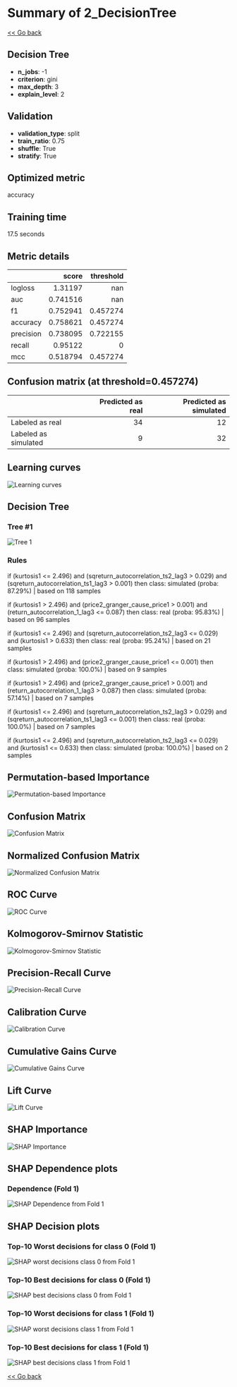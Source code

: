 # Summary of 2_DecisionTree

[<< Go back](../README.md)


## Decision Tree
- **n_jobs**: -1
- **criterion**: gini
- **max_depth**: 3
- **explain_level**: 2

## Validation
 - **validation_type**: split
 - **train_ratio**: 0.75
 - **shuffle**: True
 - **stratify**: True

## Optimized metric
accuracy

## Training time

17.5 seconds

## Metric details
|           |    score |   threshold |
|:----------|---------:|------------:|
| logloss   | 1.31197  |  nan        |
| auc       | 0.741516 |  nan        |
| f1        | 0.752941 |    0.457274 |
| accuracy  | 0.758621 |    0.457274 |
| precision | 0.738095 |    0.722155 |
| recall    | 0.95122  |    0        |
| mcc       | 0.518794 |    0.457274 |


## Confusion matrix (at threshold=0.457274)
|                      |   Predicted as real |   Predicted as simulated |
|:---------------------|--------------------:|-------------------------:|
| Labeled as real      |                  34 |                       12 |
| Labeled as simulated |                   9 |                       32 |

## Learning curves
![Learning curves](learning_curves.png)

## Decision Tree 

### Tree #1
![Tree 1](learner_fold_0_tree.svg)

### Rules

if (kurtosis1 <= 2.496) and (sqreturn_autocorrelation_ts2_lag3 > 0.029) and (sqreturn_autocorrelation_ts1_lag3 > 0.001) then class: simulated (proba: 87.29%) | based on 118 samples

if (kurtosis1 > 2.496) and (price2_granger_cause_price1 > 0.001) and (return_autocorrelation_1_lag3 <= 0.087) then class: real (proba: 95.83%) | based on 96 samples

if (kurtosis1 <= 2.496) and (sqreturn_autocorrelation_ts2_lag3 <= 0.029) and (kurtosis1 > 0.633) then class: real (proba: 95.24%) | based on 21 samples

if (kurtosis1 > 2.496) and (price2_granger_cause_price1 <= 0.001) then class: simulated (proba: 100.0%) | based on 9 samples

if (kurtosis1 > 2.496) and (price2_granger_cause_price1 > 0.001) and (return_autocorrelation_1_lag3 > 0.087) then class: simulated (proba: 57.14%) | based on 7 samples

if (kurtosis1 <= 2.496) and (sqreturn_autocorrelation_ts2_lag3 > 0.029) and (sqreturn_autocorrelation_ts1_lag3 <= 0.001) then class: real (proba: 100.0%) | based on 7 samples

if (kurtosis1 <= 2.496) and (sqreturn_autocorrelation_ts2_lag3 <= 0.029) and (kurtosis1 <= 0.633) then class: simulated (proba: 100.0%) | based on 2 samples





## Permutation-based Importance
![Permutation-based Importance](permutation_importance.png)
## Confusion Matrix

![Confusion Matrix](confusion_matrix.png)


## Normalized Confusion Matrix

![Normalized Confusion Matrix](confusion_matrix_normalized.png)


## ROC Curve

![ROC Curve](roc_curve.png)


## Kolmogorov-Smirnov Statistic

![Kolmogorov-Smirnov Statistic](ks_statistic.png)


## Precision-Recall Curve

![Precision-Recall Curve](precision_recall_curve.png)


## Calibration Curve

![Calibration Curve](calibration_curve_curve.png)


## Cumulative Gains Curve

![Cumulative Gains Curve](cumulative_gains_curve.png)


## Lift Curve

![Lift Curve](lift_curve.png)



## SHAP Importance
![SHAP Importance](shap_importance.png)

## SHAP Dependence plots

### Dependence (Fold 1)
![SHAP Dependence from Fold 1](learner_fold_0_shap_dependence.png)

## SHAP Decision plots

### Top-10 Worst decisions for class 0 (Fold 1)
![SHAP worst decisions class 0 from Fold 1](learner_fold_0_shap_class_0_worst_decisions.png)
### Top-10 Best decisions for class 0 (Fold 1)
![SHAP best decisions class 0 from Fold 1](learner_fold_0_shap_class_0_best_decisions.png)
### Top-10 Worst decisions for class 1 (Fold 1)
![SHAP worst decisions class 1 from Fold 1](learner_fold_0_shap_class_1_worst_decisions.png)
### Top-10 Best decisions for class 1 (Fold 1)
![SHAP best decisions class 1 from Fold 1](learner_fold_0_shap_class_1_best_decisions.png)

[<< Go back](../README.md)
